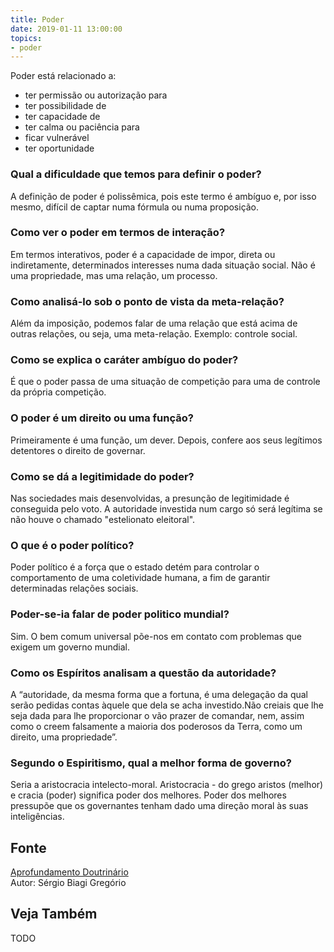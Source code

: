 ```yaml
---
title: Poder
date: 2019-01-11 13:00:00
topics: 
- poder 
---
```


Poder está relacionado a:
* ter permissão ou autorização para
* ter possibilidade de
* ter capacidade de
* ter calma ou paciência para
* ficar vulnerável
* ter oportunidade

### Qual a dificuldade que temos para definir o poder?
A definição de poder é polissêmica, pois este termo é ambíguo e, por
isso mesmo, difícil de captar numa fórmula ou numa proposição.

### Como ver o poder em termos de interação?
Em termos interativos, poder é a capacidade de impor, direta ou
indiretamente, determinados interesses numa dada situação social. Não
é uma propriedade, mas uma relação, um processo.

### Como analisá-lo sob o ponto de vista da meta-relação?
Além da imposição, podemos falar de uma relação que está acima de
outras relações, ou seja, uma meta-relação. Exemplo: controle social.

### Como se explica o caráter ambíguo do poder?
É que o poder passa de uma situação de competição para uma de controle
da própria competição.

### O poder é um direito ou uma função?
Primeiramente é uma função, um dever. Depois, confere aos seus
legítimos detentores o direito de governar.

### Como se dá a legitimidade do poder?
Nas sociedades mais desenvolvidas, a presunção de legitimidade é
conseguida pelo voto. A autoridade investida num cargo só será legítima
se não houve o chamado "estelionato eleitoral".

### O que é o poder político?
Poder político é a força que o estado detém para controlar o
comportamento de uma coletividade humana, a fim de garantir determinadas
relações sociais.

### Poder-se-ia falar de poder politico mundial?
Sim. O bem comum universal põe-nos em contato com problemas que exigem
um governo mundial.

### Como os Espíritos analisam a questão da autoridade?
A “autoridade, da mesma forma que a fortuna, é uma delegação da qual
serão pedidas contas àquele que dela se acha investido.Não creiais que
lhe seja dada para lhe proporcionar o vão prazer de comandar, nem, assim
como o creem falsamente a maioria dos poderosos da Terra, como um
direito, uma propriedade”.

### Segundo o Espiritismo, qual a melhor forma de governo?
Seria a aristocracia intelecto-moral. Aristocracia - do grego
aristos (melhor) e cracia (poder) significa poder dos melhores.
Poder dos melhores pressupõe que os governantes tenham dado uma direção
moral às suas inteligências.

## Fonte
[Aprofundamento Doutrinário](https://sites.google.com/view/aprofundamentodoutrinario/poder)  
Autor: Sérgio Biagi Gregório



## Veja Também
TODO


